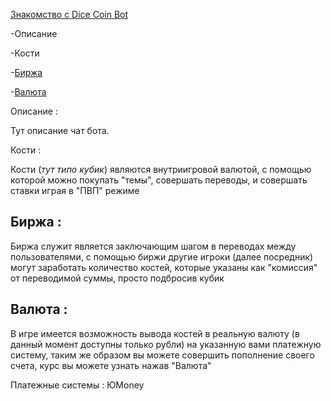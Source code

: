 <a name="Русский"></a>
<a name="English"></a>


[Знакомство с Dice Coin Bot](#Русский)


-Описание

-Кости

-<a href="#Биржа">Биржа</a>

-<a href="#Валюта">Валюта</a>



Описание : 

Тут описание чат бота.


Кости :

Кости (*тут типо кубик*) являются внутриигровой валютой, с помощью которой можно покупать "темы", совершать переводы, и совершать ставки играя в "ПВП" режиме


<h2 id="Биржа">Биржа :</h2>

 Биржа служит является заключающим шагом в переводах между пользователями, с помощью биржи другие игроки (далее посредник) могут заработать количество костей, которые указаны как "комиссия" от переводимой суммы, просто подбросив кубик


<h2 id="Валюта">Валюта :</h2>

В игре имеется возможность вывода костей в реальную валюту (в данный момент доступны только рубли) на указанную вами платежную систему, таким же образом вы можете совершить пополнение своего счета, курс вы можете узнать нажав "Валюта"

Платежные системы : ЮMoney
